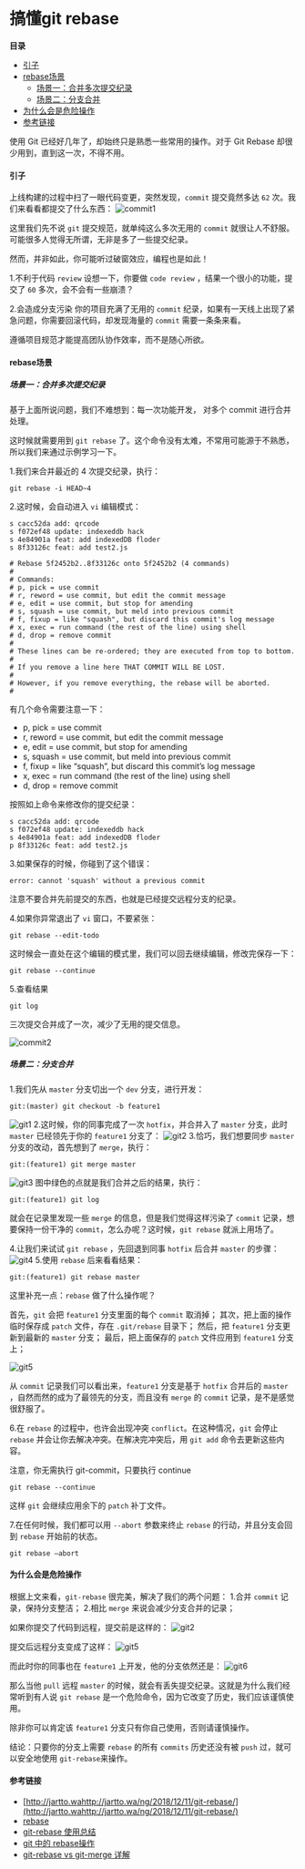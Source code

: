 # 搞懂git rebase

**目录**

- [引子](#引子)
- [rebase场景](#rebase场景)
  - [场景一：合并多次提交纪录](#场景一：合并多次提交纪录)
  - [场景二：分支合并](#场景二：分支合并)
- [为什么会是危险操作](#为什么会是危险操作)
- [参考链接](#参考链接)





使用 Git 已经好几年了，却始终只是熟悉一些常用的操作。对于 Git Rebase 却很少用到，直到这一次，不得不用。



#### 引子

上线构建的过程中扫了一眼代码变更，突然发现，`commit` 提交竟然多达 `62` 次。我们来看看都提交了什么东西：
![commit1](https://raw.githubusercontent.com/chenfengyanyu/my-web-accumulation/master/images/git-rebase/commit1.png)

这里我们先不说 `git` 提交规范，就单纯这么多次无用的 `commit` 就很让人不舒服。可能很多人觉得无所谓，无非是多了一些提交纪录。

然而，并非如此，你可能听过破窗效应，编程也是如此！



1.不利于代码 `review`
设想一下，你要做 `code review` ，结果一个很小的功能，提交了 `60` 多次，会不会有一些崩溃？

2.会造成分支污染
你的项目充满了无用的 `commit` 纪录，如果有一天线上出现了紧急问题，你需要回滚代码，却发现海量的 `commit` 需要一条条来看。

遵循项目规范才能提高团队协作效率，而不是随心所欲。



#### rebase场景

##### 场景一：合并多次提交纪录

基于上面所说问题，我们不难想到：每一次功能开发， 对多个 commit 进行合并处理。

这时候就需要用到 `git rebase` 了。这个命令没有太难，不常用可能源于不熟悉，所以我们来通过示例学习一下。

1.我们来合并最近的 4 次提交纪录，执行：

```
git rebase -i HEAD~4
```



2.这时候，会自动进入 `vi` 编辑模式：

```
s cacc52da add: qrcode
s f072ef48 update: indexeddb hack
s 4e84901a feat: add indexedDB floder
s 8f33126c feat: add test2.js

# Rebase 5f2452b2..8f33126c onto 5f2452b2 (4 commands)
#
# Commands:
# p, pick = use commit
# r, reword = use commit, but edit the commit message
# e, edit = use commit, but stop for amending
# s, squash = use commit, but meld into previous commit
# f, fixup = like "squash", but discard this commit's log message
# x, exec = run command (the rest of the line) using shell
# d, drop = remove commit
#
# These lines can be re-ordered; they are executed from top to bottom.
#
# If you remove a line here THAT COMMIT WILL BE LOST.
#
# However, if you remove everything, the rebase will be aborted.
#
```



有几个命令需要注意一下：

- p, pick = use commit
- r, reword = use commit, but edit the commit message
- e, edit = use commit, but stop for amending
- s, squash = use commit, but meld into previous commit
- f, fixup = like “squash”, but discard this commit’s log message
- x, exec = run command (the rest of the line) using shell
- d, drop = remove commit

按照如上命令来修改你的提交纪录：

```
s cacc52da add: qrcode
s f072ef48 update: indexeddb hack
s 4e84901a feat: add indexedDB floder
p 8f33126c feat: add test2.js
```



3.如果保存的时候，你碰到了这个错误：

```
error: cannot 'squash' without a previous commit
```



注意不要合并先前提交的东西，也就是已经提交远程分支的纪录。

4.如果你异常退出了 `vi` 窗口，不要紧张：

```
git rebase --edit-todo
```



这时候会一直处在这个编辑的模式里，我们可以回去继续编辑，修改完保存一下：

```
git rebase --continue
```



5.查看结果

```
git log
```



三次提交合并成了一次，减少了无用的提交信息。

![commit2](https://raw.githubusercontent.com/chenfengyanyu/my-web-accumulation/master/images/git-rebase/commit2.png)



##### 场景二：分支合并

1.我们先从 `master` 分支切出一个 `dev` 分支，进行开发：

```
git:(master) git checkout -b feature1
```



![git1](https://raw.githubusercontent.com/chenfengyanyu/my-web-accumulation/master/images/git-rebase/git1.png)
2.这时候，你的同事完成了一次 `hotfix`，并合并入了 `master` 分支，此时 `master` 已经领先于你的 `feature1` 分支了：
![git2](https://raw.githubusercontent.com/chenfengyanyu/my-web-accumulation/master/images/git-rebase/git2.png)
3.恰巧，我们想要同步 `master` 分支的改动，首先想到了 `merge`，执行：

```
git:(feature1) git merge master
```



![git3](https://raw.githubusercontent.com/chenfengyanyu/my-web-accumulation/master/images/git-rebase/git3.png)
图中绿色的点就是我们合并之后的结果，执行：

```
git:(feature1) git log
```



就会在记录里发现一些 `merge` 的信息，但是我们觉得这样污染了 `commit` 记录，想要保持一份干净的 `commit`，怎么办呢？这时候，`git rebase` 就派上用场了。

4.让我们来试试 `git rebase` ，先回退到同事 `hotfix` 后合并 `master` 的步骤：
![git4](https://raw.githubusercontent.com/chenfengyanyu/my-web-accumulation/master/images/git-rebase/git4.png)
5.使用 `rebase` 后来看看结果：

```
git:(feature1) git rebase master
```



这里补充一点：`rebase` 做了什么操作呢？

首先，`git` 会把 `feature1` 分支里面的每个 `commit` 取消掉；
其次，把上面的操作临时保存成 `patch` 文件，存在 `.git/rebase` 目录下；
然后，把 `feature1` 分支更新到最新的 `master` 分支；
最后，把上面保存的 `patch` 文件应用到 `feature1` 分支上；

![git5](https://raw.githubusercontent.com/chenfengyanyu/my-web-accumulation/master/images/git-rebase/git5.png)

从 `commit` 记录我们可以看出来，`feature1` 分支是基于 `hotfix` 合并后的 `master` ，自然而然的成为了最领先的分支，而且没有 `merge` 的 `commit` 记录，是不是感觉很舒服了。

6.在 `rebase` 的过程中，也许会出现冲突 `conflict`。在这种情况，`git` 会停止 `rebase` 并会让你去解决冲突。在解决完冲突后，用 `git add` 命令去更新这些内容。

注意，你无需执行 git-commit，只要执行 continue

```
git rebase --continue
```

这样 `git` 会继续应用余下的 `patch` 补丁文件。

7.在任何时候，我们都可以用 `--abort` 参数来终止 `rebase` 的行动，并且分支会回到 `rebase` 开始前的状态。

```
git rebase —abort
```





#### 为什么会是危险操作

根据上文来看，`git-rebase` 很完美，解决了我们的两个问题：
1.合并 `commit` 记录，保持分支整洁；
2.相比 `merge` 来说会减少分支合并的记录；

如果你提交了代码到远程，提交前是这样的：
![git2](https://raw.githubusercontent.com/chenfengyanyu/my-web-accumulation/master/images/git-rebase/git2.png)

提交后远程分支变成了这样：
![git5](https://raw.githubusercontent.com/chenfengyanyu/my-web-accumulation/master/images/git-rebase/git5.png)

而此时你的同事也在 `feature1` 上开发，他的分支依然还是：
![git6](https://raw.githubusercontent.com/chenfengyanyu/my-web-accumulation/master/images/git-rebase/git6.png)

那么当他 `pull` 远程 `master` 的时候，就会有丢失提交纪录。这就是为什么我们经常听到有人说 `git rebase` 是一个危险命令，因为它改变了历史，我们应该谨慎使用。

除非你可以肯定该 `feature1` 分支只有你自己使用，否则请谨慎操作。

结论：只要你的分支上需要 `rebase` 的所有 `commits` 历史还没有被 `push` 过，就可以安全地使用 `git-rebase`来操作。

#### 



#### 参考链接

- [http://jartto.wahttp://jartto.wa/ng/2018/12/11/git-rebase/](http://jartto.wahttp://jartto.wa/ng/2018/12/11/git-rebase/)
- [rebase](http://gitbook.liuhui998.com/4_2.html)
- [git-rebase 使用总结](https://cloud.tencent.com/developer/news/231201)
- [git 中的 rebase操作](https://blog.csdn.net/gtlbtnq9mr3/article/details/80222523)
- [git-rebase vs git-merge 详解](https://www.cnblogs.com/kidsitcn/p/5339382.html)